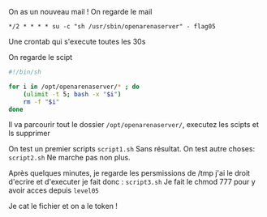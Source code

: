 On as un nouveau mail !
On regarde le mail 
```
*/2 * * * * su -c "sh /usr/sbin/openarenaserver" - flag05
```
Une crontab qui s'execute toutes les 30s 

On regarde le scipt

```bash
#!/bin/sh

for i in /opt/openarenaserver/* ; do
	(ulimit -t 5; bash -x "$i")
	rm -f "$i"
done
```

Il va parcourir tout le dossier `/opt/openarenaserver/`, executez les scipts et ls supprimer

On test un premier scripts 
`script1.sh`
Sans résultat.
On test autre choses:
`script2.sh`
Ne marche pas non plus.

Après quelques minutes, je regarde les persmissions de /tmp j'ai le droit d'ecrire et d'executer
je fait donc :
`script3.sh`
Je fait le chmod 777 pour y avoir acces depuis `level05`

Je cat le fichier et on a le token !
